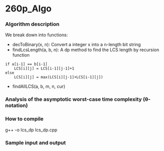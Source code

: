 # 260p_Algo
### Algorithm description
We break down into functions:
- decToBinary(x, n): Convert a integer x into a n-length bit string
- findLcsLength(a, b, n): A dp method to find the LCS length by recursion function
```
if a[i-1] == b[i-1]
    LCS[i][j] = LCS[i-1][j-1]+1
else
    LCS[i][j] = max(LCS[i][j-1]+LCS[i-1][j])
```
- findAllLCS(a, b, m, n, cur)


### Analysis of the asymptotic worst-case time complexity (θ-notation)



### How to compile
g++ -o lcs_dp lcs_dp.cpp

### Sample input and output
